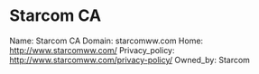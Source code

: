
# Starcom CA

Name: Starcom CA
Domain: starcomww.com
Home: http://www.starcomww.com/
Privacy_policy: http://www.starcomww.com/privacy-policy/
Owned_by: Starcom

